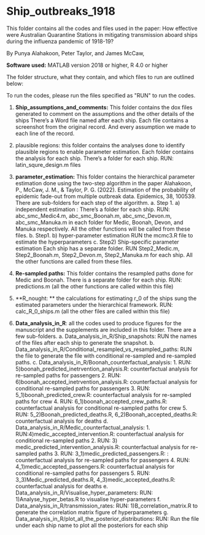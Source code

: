# Ship_outbreaks_1918

This folder contains all the codes and files used in the paper:
How effective were Australian Quarantine Stations in mitigating transmission aboard ships during the influenza pandemic of 1918-19? 

By 
Punya Alahakoon,  Peter Taylor, and James McCaw,

**Software used:** MATLAB version 2018 or higher, R 4.0 or higher 

The folder structure, what they contain, and which files to run are outlined below: 

To run the codes, please run the files specified as "RUN" to run the codes. 

1)	**Ship_assumptions_and_comments:** This folder contains the dox files generated to comment on the assumptions and the other details of the ships
There’s a Word file named after each ship. Each file contains a screenshot from the original record. And every assumption we made to each line of the record. 

2)	plausible regions: this folder contains the analyses done to identify plausible regions to enable parameter estimation. Each folder contains the analysis for each ship. 
There’s a folder for each ship. RUN: latin_squre_design.m files 

3)	**parameter_estimation:** This folder contains the hierarchical parameter estimation done using the two-step algorithm in the paper
    Alahakoon, P., McCaw, J. M., & Taylor, P. G. (2022). Estimation of the probability of epidemic fade-out from multiple outbreak data. Epidemics, 38, 100539.
  	There are sub-folders for each step of the algorithm.
        a.	Step 1. a) independent estimation : 
        There’s  a folder for each ship. 
        RUN: abc_smc_Medic4.m, abc_smc_Boonah.m, abc_smc_Devon.m, abc_smc_Manuka.m in each folder for Medic, Boonah, Devon, and Manuka respectively. 
        All the other functions will be called from these files. 
        b.	Step1. b) hyper-parameter estimation
        RUN the mcmc3.R file to estimate the hyperparameters
        c.	Step2) Ship-specific parameter estimation
        Each ship has a separate folder. 
        RUN Step2_Medic.m, Step2_Boonah.m, Step2_Devon.m, Step2_Manuka.m for each ship. All the other functions are called from these files. 

4)	**Re-sampled paths:** This folder contains the resampled paths done for Medic and Boonah. There is a separate folder for each ship. 
RUN: predictions.m (all the other functions are called within this file)

5)	**R_nought: ** the calculations for estimating r_0 of the ships sung the estimated parameters under the hierarchical framework. 
RUN: calc_R_0_ships.m (all the other files are called within this file)

6)	**Data_analysis_in_R**: all the codes used to produce figures for the manuscript and the supplements are included in this folder. There are a few sub-folders. 
        a.	Data_analysis_in_R/Ship_snapshots:
        RUN the names of the files after each ship to generate the snapshot. 
        b.	Data_analysis_in_R/Conditional_resampled_vs_resampled_paths:
        RUN the file to generate the file with conditional re-sampled and re-sampled paths. 
        c.	Data_analysis_in_R/Boonah_counterfactual_analysis: 
                1.	RUN: 5)boonah_predicted_inetrvention_analysis.R: counterfactual analysis for re-sampled paths for passengers
                2.	RUN: 6)boonah_accepted_inetrvention_analysis.R: counterfactual analysis for conditional re-sampled paths for passengers 
                3.	RUN: 5_1)boonah_predicted_crew.R: counterfactual analysis for re-sampled paths for crew
                4.	RUN: 6_1)boonah_accepted_crew_paths.R: counterfactual analysis for conditional re-sampled paths for crew
                5.	RUN: 5_2)Boonah_predicted_deaths.R, 6_2)Boonah_accepted_deaths.R: counterfactual analysis for deaths 
        d.	Data_analysis_in_R/Medic_counterfactual_analysis:
                1.	RUN:4)medic_accepted_intervention.R: counterfactual analysis for conditional re-sampled paths
                2.	RUN: 3) medic_predicted_intervention_analysis.R: counterfactual analysis for re-sampled paths
                3.	RUN: 3_1)medic_predicted_passengers.R: : counterfactual analysis for re-sampled paths for passengers 
                4.	RUN: 4_1)medic_accepted_passengers.R: counterfactual analysis for conditional re-sampled paths for passengers 
                5.	RUN: 3_3)Medic_predicted_deaths.R, 4_3)medic_accepted_deaths.R: counterfactual analysis for deaths 
        e.	Data_analysis_in_R/Visualise_hyper_parameters:
                RUN: 1)Analyse_hyper_betas.R to visualise hyper-parameters 
        f.	Data_analysis_in_R/transmission_rates:
                RUN: 1)B_correlation_matrix.R to generate the correlation matrix figure of hyperparameters 
        g.	Data_analysis_in_R/plot_all_the_posterior_distributions:
                RUN:  Run the file under each ship name to plot all the posteriors for each ship 




